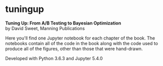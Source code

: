 # tuningup

**Tuning Up: From A/B Testing to Bayesian Optimization**  
by David Sweet, Manning Publications

Here you'll find one Jupyter notebook for each chapter of the book. The notebooks
contain all of the code in the book along with the code used to produce all of the
figures, other than those that were hand-drawn.

Developed with Python 3.6.3 and Jupyter 5.4.0

